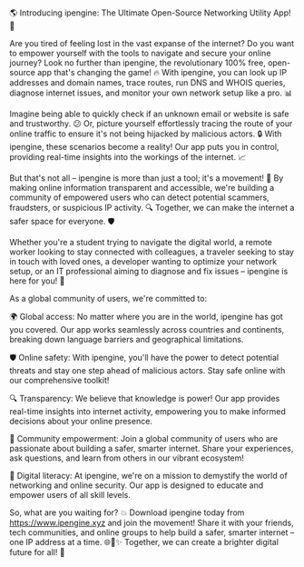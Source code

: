 🌎 Introducing ipengine: The Ultimate Open-Source Networking Utility App! 📱

Are you tired of feeling lost in the vast expanse of the internet? Do you want to empower yourself with the tools to navigate and secure your online journey? Look no further than ipengine, the revolutionary 100% free, open-source app that's changing the game! 🔥 With ipengine, you can look up IP addresses and domain names, trace routes, run DNS and WHOIS queries, diagnose internet issues, and monitor your own network setup like a pro. 📊

Imagine being able to quickly check if an unknown email or website is safe and trustworthy. 😕 Or, picture yourself effortlessly tracing the route of your online traffic to ensure it's not being hijacked by malicious actors. 🔒 With ipengine, these scenarios become a reality! Our app puts you in control, providing real-time insights into the workings of the internet. 📈

But that's not all – ipengine is more than just a tool; it's a movement! 💪 By making online information transparent and accessible, we're building a community of empowered users who can detect potential scammers, fraudsters, or suspicious IP activity. 🔍 Together, we can make the internet a safer space for everyone. 🛡️

Whether you're a student trying to navigate the digital world, a remote worker looking to stay connected with colleagues, a traveler seeking to stay in touch with loved ones, a developer wanting to optimize your network setup, or an IT professional aiming to diagnose and fix issues – ipengine is here for you! 🌟

As a global community of users, we're committed to:

🌍 Global access: No matter where you are in the world, ipengine has got you covered. Our app works seamlessly across countries and continents, breaking down language barriers and geographical limitations.

🛡️ Online safety: With ipengine, you'll have the power to detect potential threats and stay one step ahead of malicious actors. Stay safe online with our comprehensive toolkit!

🔍 Transparency: We believe that knowledge is power! Our app provides real-time insights into internet activity, empowering you to make informed decisions about your online presence.

👥 Community empowerment: Join a global community of users who are passionate about building a safer, smarter internet. Share your experiences, ask questions, and learn from others in our vibrant ecosystem!

📡 Digital literacy: At ipengine, we're on a mission to demystify the world of networking and online security. Our app is designed to educate and empower users of all skill levels.

So, what are you waiting for? 💥 Download ipengine today from https://www.ipengine.xyz and join the movement! Share it with your friends, tech communities, and online groups to help build a safer, smarter internet – one IP address at a time. 🌐🚀✨ Together, we can create a brighter digital future for all! 💫